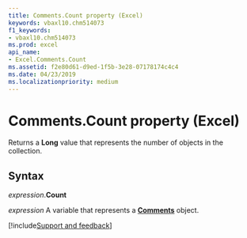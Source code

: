 ```yaml
---
title: Comments.Count property (Excel)
keywords: vbaxl10.chm514073
f1_keywords:
- vbaxl10.chm514073
ms.prod: excel
api_name:
- Excel.Comments.Count
ms.assetid: f2e80d61-d9ed-1f5b-3e28-07178174c4c4
ms.date: 04/23/2019
ms.localizationpriority: medium
---
```



# Comments.Count property (Excel)

Returns a **Long** value that represents the number of objects in the collection.


## Syntax

_expression_.**Count**

_expression_ A variable that represents a **[Comments](Excel.Comments.md)** object.




[!include[Support and feedback](~/includes/feedback-boilerplate.md)]